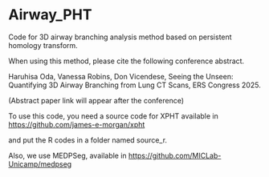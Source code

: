 # Airway_PHT
Code for 3D airway branching analysis method based on persistent homology transform. 

When using this method, please cite the following conference abstract.

Haruhisa Oda, Vanessa Robins, Don Vicendese, Seeing the Unseen: Quantifying 3D Airway Branching from Lung CT Scans, ERS Congress 2025.

(Abstract paper link will appear after the conference)

To use this code, you need a source code for XPHT available in https://github.com/james-e-morgan/xpht

and put the R codes in a folder named source_r.

Also, we use MEDPSeg, available in https://github.com/MICLab-Unicamp/medpseg

